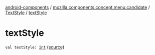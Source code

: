 [android-components](../../index.md) / [mozilla.components.concept.menu.candidate](../index.md) / [TextStyle](index.md) / [textStyle](./text-style.md)

# textStyle

`val textStyle: `[`Int`](https://kotlinlang.org/api/latest/jvm/stdlib/kotlin/-int/index.html) [(source)](https://github.com/mozilla-mobile/android-components/blob/master/components/concept/menu/src/main/java/mozilla/components/concept/menu/candidate/TextStyle.kt#L22)